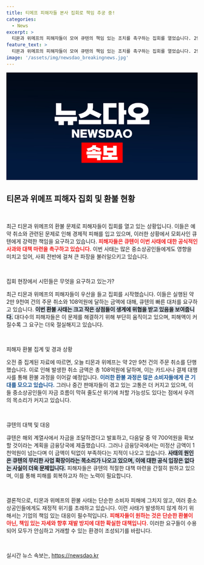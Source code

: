```yaml
---
title: 티메프 피해자들 본사 집회로 책임 추궁 중!
categories:
  - News
excerpt: >
  티몬과 위메프의 피해자들이 모여 큐텐의 책임 있는 조치를 촉구하는 집회를 열었습니다. 2만 9천여 건의 환불이 진행 중인 가운데, 중소상공인들의 생계 위기도 심각합니다. 과연 큐텐은 이 위기를 어떻게 해결할까요? 클릭해서 자세한 내용을 확인하세요!
feature_text: >
  티몬과 위메프의 피해자들이 모여 큐텐의 책임 있는 조치를 촉구하는 집회를 열었습니다. 2만 9천여 건의 환불이 진행 중인 가운데, 중소상공인들의 생계 위기도 심각합니다. 과연 큐텐은 이 위기를 어떻게 해결할까요? 클릭해서 자세한 내용을 확인하세요!
image: '/assets/img/newsdao_breakingnews.jpg'
---
```


<p><img src="/assets/img/newsdao_breakingnews.jpg" alt="flaretime 속보" /></p>

<h2 data-ke-size="size26">티몬과 위메프 피해자 집회 및 환불 현황</h2>

<p data-ke-size="size16">&nbsp;</p>

<p>최근 티몬과 위메프의 환불 문제로 피해자들이 집회를 열고 있는 상황입니다. 이들은 예약 취소와 관련된 문제로 인해 경제적 피해를 입고 있으며, 이러한 상황에서 모회사인 큐텐에게 강력한 책임을 요구하고 있습니다. <b><span style="color: #ee2323;">피해자들은 큐텐이 이번 사태에 대한 공식적인 사과와 대책 마련을 촉구하고 있습니다.</span></b> 이번 사태는 많은 중소상공인들에게도 영향을 미치고 있어, 사회 전반에 걸쳐 큰 파장을 불러일으키고 있습니다.</p>

<p data-ke-size="size16">&nbsp;</p>

<p>집회 현장에서 시민들은 무엇을 요구하고 있는가?</p>

<p>최근 티몬과 위메프의 피해자들이 우산을 들고 집회를 시작했습니다. 이들은 실행된 약 2만 9천여 건의 주문 취소와 108억원에 달하는 금액에 대해, 큐텐의 빠른 대처를 요구하고 있습니다. <b><span style="background-color: #21538527;">이번 환불 사태는 크고 작은 상점들이 생계에 위협을 받고 있음을 보여줍니다.</span></b> 대다수의 피해자들은 이 문제를 해결하기 위해 부단히 움직이고 있으며, 피해액이 커질수록 그 요구는 더욱 절실해지고 있습니다.</p>

<p data-ke-size="size16">&nbsp;</p>

<p>피해자 환불 집계 및 경과 상황</p>

<p>오전 중 집계된 자료에 따르면, 오늘 티몬과 위메프는 약 2만 9천 건의 주문 취소를 단행했습니다. 이로 인해 발생한 취소 금액은 총 108억원에 달하며, 이는 카드사나 결제 대행사를 통해 환불 과정을 이어갈 예정입니다. <b><span style="color: #1a5490;">이러한 환불 과정은 많은 소비자들에게 큰 기대를 모으고 있습니다.</span></b> 그러나 중간 판매자들이 겪고 있는 고통은 더 커지고 있으며, 이들 중소상공인들이 자금 흐름이 막혀 줄도산 위기에 처할 가능성도 있다는 점에서 우려의 목소리가 커지고 있습니다.</p>

<p data-ke-size="size16">&nbsp;</p>

<p>큐텐의 대책 및 대응</p>

<p>큐텐은 해외 계열사에서 자금을 조달하겠다고 발표하고, 다음달 중 약 700억원을 확보할 것이라는 계획을 금융당국에 제출했습니다. 그러나 금융당국에서는 미정산 금액이 1천억원이 넘는다며 이 금액이 턱없이 부족하다는 지적이 나오고 있습니다. <b><span style="background-color: #21538527;">사태의 원인은 큐텐의 무리한 사업 확장이라는 목소리가 나오고 있으며, 이에 대한 공식 입장은 없다는 사실이 더욱 문제입니다.</span></b> 피해자들은 큐텐의 적절한 대책 마련을 간절히 원하고 있으며, 이를 통해 피해를 회복하고자 하는 노력이 필요합니다.</p>

<p data-ke-size="size16">&nbsp;</p>

<p>결론적으로, 티몬과 위메프의 환불 사태는 단순한 소비자 피해에 그치지 않고, 여러 중소상공인들에게도 재정적 위기를 초래하고 있습니다. 이런 사태가 발생하지 않게 하기 위해서는 기업의 책임 있는 대응이 필수적입니다. <b><span style="color: #ee2323;">피해자들이 원하는 것은 단순한 환불이 아닌, 책임 있는 자세와 향후 재발 방지에 대한 확실한 대책입니다.</span></b> 이러한 요구들이 수용되어 모두가 안심하고 거래할 수 있는 환경이 조성되기를 바랍니다.</p>

<p data-ke-size="size16">&nbsp;</p>
실시간 뉴스 속보는, <a href="https://newsdao.kr" rel="dofollow">https://newsdao.kr</a>


